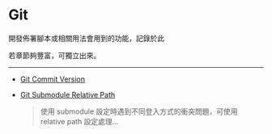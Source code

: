 # Git

開發佈署腳本或相關用法會用到的功能，記錄於此

若章節夠豐富，可獨立出來。

---

- [Git Commit Version](./GitCommitVersion/README.md)

- [Git Submodule Relative Path](./GitSubmoduleRelativePath/README.md)
  > 使用 submodule 設定時遇到不同登入方式的衝突問題，可使用 relative path 設定處理...
